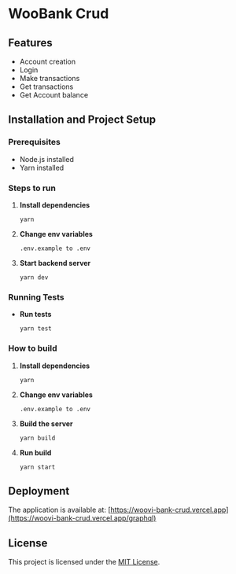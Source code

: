 # WooBank Crud

## Features

- Account creation
- Login
- Make transactions
- Get transactions 
- Get Account balance

## Installation and Project Setup

### Prerequisites

- Node.js installed
- Yarn installed

### Steps to run

1. **Install dependencies**

   ```
   yarn
   ```
2. **Change env variables**
   ```
   .env.example to .env
   ```

3. **Start backend server**
   ```
   yarn dev
   ```

### Running Tests

- **Run tests**

  ```
  yarn test
  ```

### How to build

1. **Install dependencies**

   ```
   yarn
   ```
2. **Change env variables**
   ```
   .env.example to .env
   ```

3. **Build the server**
   ```
   yarn build
   ```
4. **Run build**
   ```
   yarn start
   ```

## Deployment

The application is available at: [https://woovi-bank-crud.vercel.app](https://woovi-bank-crud.vercel.app/graphql)


## License

This project is licensed under the [MIT License](LICENSE).

